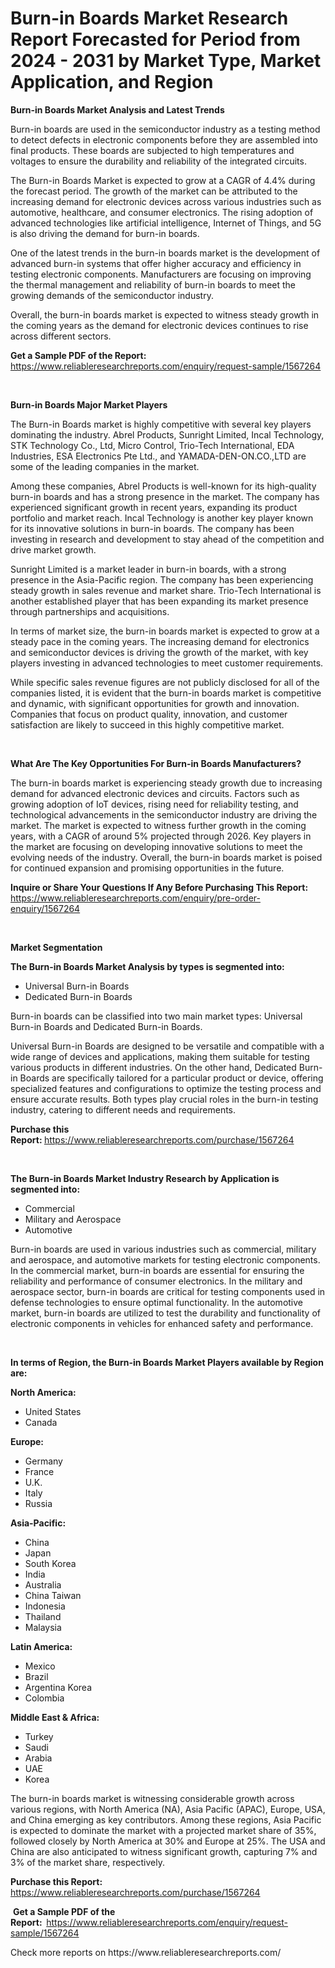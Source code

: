 <p><h1>Burn-in Boards Market Research Report Forecasted for Period from 2024 -  2031 by Market Type, Market Application, and Region</h1></p><p><strong>Burn-in Boards Market Analysis and Latest Trends</strong></p>
<p><p>Burn-in boards are used in the semiconductor industry as a testing method to detect defects in electronic components before they are assembled into final products. These boards are subjected to high temperatures and voltages to ensure the durability and reliability of the integrated circuits.</p><p>The Burn-in Boards Market is expected to grow at a CAGR of 4.4% during the forecast period. The growth of the market can be attributed to the increasing demand for electronic devices across various industries such as automotive, healthcare, and consumer electronics. The rising adoption of advanced technologies like artificial intelligence, Internet of Things, and 5G is also driving the demand for burn-in boards.</p><p>One of the latest trends in the burn-in boards market is the development of advanced burn-in systems that offer higher accuracy and efficiency in testing electronic components. Manufacturers are focusing on improving the thermal management and reliability of burn-in boards to meet the growing demands of the semiconductor industry.</p><p>Overall, the burn-in boards market is expected to witness steady growth in the coming years as the demand for electronic devices continues to rise across different sectors.</p></p>
<p><strong>Get a Sample PDF of the Report:&nbsp;</strong> <a href="https://www.reliableresearchreports.com/enquiry/request-sample/1567264">https://www.reliableresearchreports.com/enquiry/request-sample/1567264</a></p>
<p>&nbsp;</p>
<p><strong>Burn-in Boards Major Market Players</strong></p>
<p><p>The Burn-in Boards market is highly competitive with several key players dominating the industry. Abrel Products, Sunright Limited, Incal Technology, STK Technology Co., Ltd, Micro Control, Trio-Tech International, EDA Industries, ESA Electronics Pte Ltd., and YAMADA-DEN-ON.CO.,LTD are some of the leading companies in the market.</p><p>Among these companies, Abrel Products is well-known for its high-quality burn-in boards and has a strong presence in the market. The company has experienced significant growth in recent years, expanding its product portfolio and market reach. Incal Technology is another key player known for its innovative solutions in burn-in boards. The company has been investing in research and development to stay ahead of the competition and drive market growth.</p><p>Sunright Limited is a market leader in burn-in boards, with a strong presence in the Asia-Pacific region. The company has been experiencing steady growth in sales revenue and market share. Trio-Tech International is another established player that has been expanding its market presence through partnerships and acquisitions.</p><p>In terms of market size, the burn-in boards market is expected to grow at a steady pace in the coming years. The increasing demand for electronics and semiconductor devices is driving the growth of the market, with key players investing in advanced technologies to meet customer requirements.</p><p>While specific sales revenue figures are not publicly disclosed for all of the companies listed, it is evident that the burn-in boards market is competitive and dynamic, with significant opportunities for growth and innovation. Companies that focus on product quality, innovation, and customer satisfaction are likely to succeed in this highly competitive market.</p></p>
<p>&nbsp;</p>
<p><strong>What Are The Key Opportunities For Burn-in Boards Manufacturers?</strong></p>
<p><p>The burn-in boards market is experiencing steady growth due to increasing demand for advanced electronic devices and circuits. Factors such as growing adoption of IoT devices, rising need for reliability testing, and technological advancements in the semiconductor industry are driving the market. The market is expected to witness further growth in the coming years, with a CAGR of around 5% projected through 2026. Key players in the market are focusing on developing innovative solutions to meet the evolving needs of the industry. Overall, the burn-in boards market is poised for continued expansion and promising opportunities in the future.</p></p>
<p><strong>Inquire or Share Your Questions If Any Before Purchasing This Report:</strong> <a href="https://www.reliableresearchreports.com/enquiry/pre-order-enquiry/1567264">https://www.reliableresearchreports.com/enquiry/pre-order-enquiry/1567264</a></p>
<p>&nbsp;</p>
<p><strong>Market Segmentation</strong></p>
<p><strong>The Burn-in Boards Market Analysis by types is segmented into:</strong></p>
<p><ul><li>Universal Burn-in Boards</li><li>Dedicated Burn-in Boards</li></ul></p>
<p><p>Burn-in boards can be classified into two main market types: Universal Burn-in Boards and Dedicated Burn-in Boards. </p><p>Universal Burn-in Boards are designed to be versatile and compatible with a wide range of devices and applications, making them suitable for testing various products in different industries. On the other hand, Dedicated Burn-in Boards are specifically tailored for a particular product or device, offering specialized features and configurations to optimize the testing process and ensure accurate results. Both types play crucial roles in the burn-in testing industry, catering to different needs and requirements.</p></p>
<p><strong>Purchase this Report:&nbsp;</strong><a href="https://www.reliableresearchreports.com/purchase/1567264">https://www.reliableresearchreports.com/purchase/1567264</a></p>
<p>&nbsp;</p>
<p><strong>The Burn-in Boards Market Industry Research by Application is segmented into:</strong></p>
<p><ul><li>Commercial</li><li>Military and Aerospace</li><li>Automotive</li></ul></p>
<p><p>Burn-in boards are used in various industries such as commercial, military and aerospace, and automotive markets for testing electronic components. In the commercial market, burn-in boards are essential for ensuring the reliability and performance of consumer electronics. In the military and aerospace sector, burn-in boards are critical for testing components used in defense technologies to ensure optimal functionality. In the automotive market, burn-in boards are utilized to test the durability and functionality of electronic components in vehicles for enhanced safety and performance.</p></p>
<p>&nbsp;</p>
<p><strong>In terms of Region, the Burn-in Boards Market Players available by Region are:</strong></p>
<p>
    <p> <strong> North America: </strong>
        <ul>
            <li>United States</li>
            <li>Canada</li>
        </ul>
        </p> 
    <p> <strong> Europe: </strong>
        <ul>
            <li>Germany</li>
            <li>France</li>
            <li>U.K.</li>
            <li>Italy</li>
            <li>Russia</li>
        </ul>
        </p> 
    <p> <strong> Asia-Pacific: </strong>
        <ul>
            <li>China</li>
            <li>Japan</li>
            <li>South Korea</li>
            <li>India</li>
            <li>Australia</li>
            <li>China Taiwan</li>
            <li>Indonesia</li>
            <li>Thailand</li>
            <li>Malaysia</li>
        </ul>
        </p> 
    <p> <strong> Latin America: </strong>
        <ul>
            <li>Mexico</li>
            <li>Brazil</li>
            <li>Argentina Korea</li>
            <li>Colombia</li>
        </ul>
        </p> 
    <p> <strong> Middle East & Africa: </strong>
        <ul>
            <li>Turkey</li>
            <li>Saudi</li>
            <li>Arabia</li>
            <li>UAE</li>
            <li>Korea</li>
        </ul>
    </p>
    </p>
<p><p>The burn-in boards market is witnessing considerable growth across various regions, with North America (NA), Asia Pacific (APAC), Europe, USA, and China emerging as key contributors. Among these regions, Asia Pacific is expected to dominate the market with a projected market share of 35%, followed closely by North America at 30% and Europe at 25%. The USA and China are also anticipated to witness significant growth, capturing 7% and 3% of the market share, respectively.</p></p>
<p><strong>Purchase this Report: </strong><a href="https://www.reliableresearchreports.com/purchase/1567264">https://www.reliableresearchreports.com/purchase/1567264</a></p>
<p>&nbsp;<strong>Get a Sample PDF of the Report:&nbsp;&nbsp;</strong><a href="https://www.reliableresearchreports.com/enquiry/request-sample/1567264">https://www.reliableresearchreports.com/enquiry/request-sample/1567264</a></p>
<p><strong></strong></p>
<p>Check more reports on https://www.reliableresearchreports.com/</p>